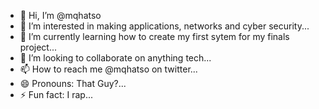 - 👋 Hi, I’m @mqhatso
- 👀 I’m interested in making applications, networks and cyber security...
- 🌱 I’m currently learning how to create my first sytem for my finals project...
- 💞️ I’m looking to collaborate on anything tech...
- 📫 How to reach me @mqhatso on twitter...
- 😄 Pronouns: That Guy?...
- ⚡ Fun fact: I rap...

<!---
mqhatso/mqhatso is a ✨ special ✨ repository because its `README.md` (this file) appears on your GitHub profile.
You can click the Preview link to take a look at your changes.
--->
